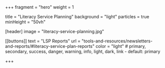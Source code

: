 +++
fragment = "hero"
weight = 1

title = "Literacy Service Planning"
background = "light"
particles = true
minHeight = "50vh"

[header]
  image = "literacy-service-planning.jpg"

[[buttons]]
  text = "LSP Reports"
  url = "tools-and-resources/newsletters-and-reports/#literacy-service-plan-reports"
  color = "light" # primary, secondary, success, danger, warning, info, light, dark, link - default: primary

+++





